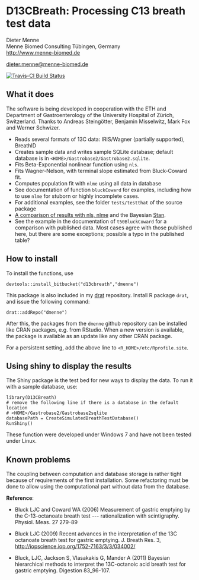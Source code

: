 D13CBreath: Processing C13 breath test data
===========================================

Dieter Menne   
Menne Biomed Consulting Tübingen, Germany    
http://www.menne-biomed.de   

dieter.menne@menne-biomed.de 

[![Travis-CI Build Status](https://travis-ci.org/dmenne/d13cbreath.svg?branch=master)](https://travis-ci.org/dmenne/d13cbreath)

## What it does
The software is being developed in cooperation with the ETH and Department of Gastroenterology of the University Hospital of Zürich, Switzerland. Thanks to Andreas Steingötter, Benjamin Misselwitz, Mark Fox and Werner Schwizer.

* Reads several formats of 13C data: IRIS/Wagner (partially supported), BreathID
* Creates sample data and writes sample SQLite database; default database is in `<HOME>/Gastrobase2/Gastrobase2.sqlite`.
* Fits Beta-Exponential nonlinear function using `nls`.
* Fits Wagner-Nelson, with terminal slope estimated from Bluck-Coward fit.
* Computes population fit with `nlme` using all data in database
* See documentation of function `bluckCoward` for examples, including how to use
  `nlme` for stuborn or highly incomplete cases.
* For additional examples, see the folder `tests/testthat` of the source package
* [A comparison of results with nls, nlme](http://dmenne.github.io/d13cbreath) and the Bayesian [Stan](http://www.mc-stan.org).
* See the example in the documentation of `t50BluckCoward` for a comparison with published data. Most cases agree with those published here, but there are some exceptions; possible a typo in the published table?

## How to install
To install the functions, use
```
devtools::install_bitbucket("d13cbreath","dmenne")
```

This package is also included in my [drat](https://github.com/eddelbuettel/drat) repository. Install R package `drat`, and issue the following command:

`drat::addRepo("dmenne")`

After this, the packages from the `dmenne` github repository can be installed like CRAN packages, e.g. from RStudio. When a new version is available, the package is available as an update like any other CRAN package.

For a persistent setting, add the above line to `<R_HOME>/etc/Rprofile.site`.

## Using shiny to display the results

The Shiny package is the test bed for new ways to display the data. To run
it with a sample database, use:

```
library(D13CBreath)
# remove the following line if there is a database in the default location
# <HOME>/Gastrobase2/Gastrobase2sqlite
databasePath = CreateSimulatedBreathTestDatabase()
RunShiny()
```

These function were developed under Windows 7 and have not been tested under Linux.

## Known problems
The coupling between computation and database storage is rather tight because of requirements of the first installation. Some refactoring must be done to allow using the computational part without data from the database.


__Reference__: 

* Bluck LJC and Coward WA (2006) Measurement of gastric emptying by the C-13-octanoate breath test --- rationalization with scintigraphy. Physiol. Meas. 27 279-89

* Bluck LJC (2009) Recent advances in the interpretation of the 13C octanoate breath test for gastric emptying. J. Breath Res. 3, http://iopscience.iop.org/1752-7163/3/3/034002/

* Bluck, LJC, Jackson S, Vlasakakis G, Mander A (2011) Bayesian hierarchical methods to interpret  the 13C-octanoic acid breath  test for gastric emptying. Digestion 83_96-107.
